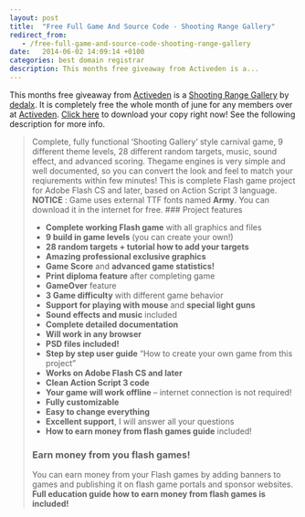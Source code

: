 ```yaml
---
layout: post
title:  "Free Full Game And Source Code - Shooting Range Gallery"
redirect_from:
   - /free-full-game-and-source-code-shooting-range-gallery
date:   2014-06-02 14:09:14 +0100
categories: best domain registrar
description: This months free giveaway from Activeden is a...
---
```


This months free giveaway from [Activeden](http://activeden.net/?ref=Bigideaguy "Activeden") is a [Shooting Range Gallery](http://activeden.net/item/shooting-range-gallery-premium-flash-game/3409168?WT.ac=free_file&WT.z_author=dedalx&ref=Bigideaguy "Shooting Range Gallery - Premium Flash Game") by [dedalx](http://activeden.net/user/dedalx?WT.ac=item_profile_text&WT.z_author=dedalx&ref=Bigideaguy "dedalx"). It is completely free the whole month of june for any members over at [Activeden](http://activeden.net/?ref=Bigideaguy "Activeden"). [Click here](http://activeden.net/item/shooting-range-gallery-premium-flash-game/3409168?WT.ac=free_file&WT.z_author=dedalx&ref=Bigideaguy "Shooting Range Gallery - Premium Flash Game") to download your copy right now! See the following description for more info.

> Complete, fully functional ‘Shooting Gallery’ style carnival game, 9 different theme levels, 28 different random targets, music, sound effect, and advanced scoring. Thegame engines is very simple and well documented, so you can convert the look and feel to match your reqiurements within few minutes! This is complete Flash game project for Adobe Flash CS and later, based on Action Script 3 language.  **NOTICE** : Game uses external TTF fonts named **Army**. You can download it in the internet for free. ### Project features
> 
> - **Complete working Flash game** with all graphics and files
> - **9 build in game levels** (you can create your own!)
> - **28 random targets + tutorial how to add your targets**
> - **Amazing professional exclusive graphics**
> - **Game Score** and **advanced game statistics!**
> - **Print diploma feature** after completing game
> - **GameOver** feature
> - **3 Game difficulty** with different game behavior
> - **Support for playing with mouse** and **special light guns**
> - **Sound effects and music** included
> - **Complete detailed documentation**
> - **Will work in any browser**
> - **PSD files included!**
> - **Step by step user guide** “How to create your own game from this project”
> - **Works on Adobe Flash CS and later**
> - **Clean Action Script 3 code**
> - **Your game will work offline** – internet connection is not required!
> - **Fully customizable**
> - **Easy to change everything**
> - **Excellent support**, I will answer all your questions
> - **How to earn money from flash games guide** included!
> 
> ### Earn money from you flash games!
> 
>  You can earn money from your Flash games by adding banners to games and publishing it on flash game portals and sponsor websites. **Full education guide how to earn money from flash games is included!**